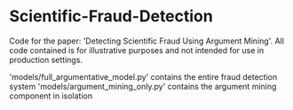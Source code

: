 # Scientific-Fraud-Detection
Code for the paper: 'Detecting Scientific Fraud Using Argument Mining'. All code contained is for illustrative purposes and not intended for use in production settings.

'models/full_argumentative_model.py' contains the entire fraud detection system
'models/argument_mining_only.py' contains the argument mining component in isolation
